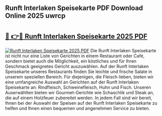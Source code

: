 ## Runft Interlaken Speisekarte PDF Download Online 2025 uwrcp

# <h2><a href="http://gccutt3.nevu.top/?p=Runft+Interlaken+Speisekarte">🔗 👉🔴 Runft Interlaken Speisekarte 2025 PDF</a></h2>

[![Runft Interlaken Speisekarte 2025 PDF](https://i.imgur.com/dBaPXMq.png)](http://gccutt3.nevu.top/?p=Runft+Interlaken+Speisekarte)
Die Runft Interlaken Speisekarte ist nicht nur eine Liste von Gerichten in einem Restaurant oder Café, sondern bietet auch die Möglichkeit, ein köstliches und für Ihren Geschmack geeignetes Gericht auszuwählen. Auf der Runft Interlaken Speisekarte unseres Restaurants finden Sie leichte und frische Salate in unserem speziellen Bereich. Für diejenigen, die Fleisch lieben, bieten wir eine umfangreiche Auswahl an Gerichten auf der Runft Interlaken Speisekarte an: Rindfleisch, Schweinefleisch, Huhn und Fisch. Unseren Auserwählten bieten wir Gourmet-Gerichte wie Schaschlik und Steak an, die auf einem Holzfeuer zubereitet werden. In jedem Fall sind wir bereit, Ihnen bei der Auswahl der Speisen auf der Runft Interlaken Speisekarte zu helfen und Ihnen einen bequemen und angenehmen Service zu bieten.
